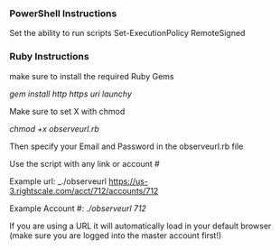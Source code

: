### PowerShell Instructions
Set the ability to run scripts
Set-ExecutionPolicy RemoteSigned



### Ruby Instructions
make sure to install the required Ruby Gems

_gem install http https uri launchy_

Make sure to set X with chmod

_chmod +x observeurl.rb_

Then specify your Email and Password in the observeurl.rb file

Use the script with any link or account # 

Example url:
_./observeurl https://us-3.rightscale.com/acct/712/accounts/712

Example Account #:
_./observeurl 712_

If you are using a URL  it will automatically load in your default browser (make sure you are logged into the master account first!)


